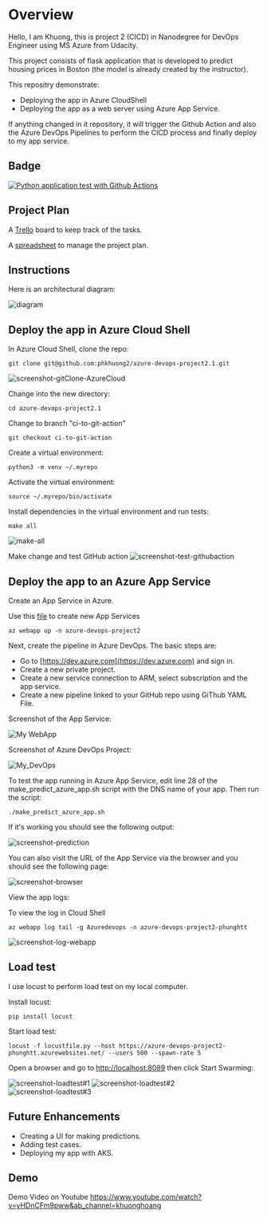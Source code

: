 # Overview

Hello, I am Khuong, this is project 2 (CICD) in Nanodegree for DevOps Engineer using MS Azure from Udacity.

This project consists of flask application that is developed to predict housing prices in Boston (the model is already created by the instructor). 

This repositry demonstrate:
- Deploying the app in Azure CloudShell
- Deploying the app as a web server using Azure App Service.

If anything changed in it repository,  it will trigger the Github Action and also the Azure DevOps Pipelines to perform the CICD process and finally deploy to my app service.

## Badge

[![Python application test with Github Actions](https://github.com/phkhuong2/azure-devops-project2.1/actions/workflows/pythonapp.yml/badge.svg)](https://github.com/phkhuong2/azure-devops-project2.1/actions/workflows/pythonapp.yml)

## Project Plan

A [Trello](https://trello.com/b/3YsyayTe/build-cicd-pipeline-for-azure-devops) board to keep track of the tasks.

A [spreadsheet](project-schedule-h.xlsx) to manage the project plan.

## Instructions

Here is an architectural diagram:

![diagram](https://github.com/phkhuong2/azure-devops-project2.1/blob/main/screenshots/diagram.png)

## Deploy the app in Azure Cloud Shell

In Azure Cloud Shell, clone the repo:
```
git clone git@github.com:phkhuong2/azure-devops-project2.1.git
```
![screenshot-gitClone-AzureCloud](https://github.com/phkhuong2/azure-devops-project2.1/blob/main/screenshots/git_clone.png)


Change into the new directory:
```
cd azure-devops-project2.1
```

Change to branch "ci-to-git-action"

```
git checkout ci-to-git-action
```

Create a virtual environment:
```
python3 -m venv ~/.myrepo
```

Activate the virtual environment:
```
source ~/.myrepo/bin/activate
```

Install dependencies in the virtual environment and run tests:
```
make all
```
![make-all](https://github.com/phkhuong2/azure-devops-project2.1/blob/main/screenshots/run_make_all_local.png)

Make change and test GitHub action
![screenshot-test-githubaction](https://github.com/phkhuong2/azure-devops-project2.1/blob/main/screenshots/test_github_action.png)

## Deploy the app to an Azure App Service

Create an App Service in Azure. 

Use this [file](https://github.com/phkhuong2/azure-devops-project2.1/blob/main/commands.sh) to create new App Services

```
az webapp up -n azure-devops-project2
```

Next, create the pipeline in Azure DevOps. The basic steps are:

- Go to [https://dev.azure.com](https://dev.azure.com) and sign in.
- Create a new private project.
- Create a new service connection to ARM, select subscription and the app service.
- Create a new pipeline linked to your GitHub repo using GiThub YAML File.

Screenshot of the App Service:

![My WebApp](https://github.com/phkhuong2/azure-devops-project2.1/blob/main/screenshots/azure_web_app.png)

Screenshot of Azure DevOps Project:

![My_DevOps](https://github.com/phkhuong2/azure-devops-project2.1/blob/main/screenshots/my_devops.png)

To test the app running in Azure App Service, edit line 28 of the make_predict_azure_app.sh script with the DNS name of your app. Then run the script:
```
./make_predict_azure_app.sh 
```

If it's working you should see the following output:

![screenshot-prediction](https://github.com/phkhuong2/azure-devops-project2.1/blob/main/screenshots/06%20-%20make%20prediction.jpg)

You can also visit the URL of the App Service via the browser and you should see the following page:

![screenshot-browser](https://github.com/phkhuong2/azure-devops-project2.1/blob/main/screenshots/app.png)

View the app logs:

To view the log in Cloud Shell
```
az webapp log tail -g Azuredevops -n azure-devops-project2-phunghtt
```
![screenshot-log-webapp](https://github.com/phkhuong2/azure-devops-project2.1/blob/main/screenshots/log_trail.png)


> 

## Load test

I use locust to perform load test on my local computer. 

Install locust:
```
pip install locust
```

Start load test:
```
locust -f locustfile.py --host https://azure-devops-project2-phunghtt.azurewebsites.net/ --users 500 --spawn-rate 5 
```
Open a browser and go to [http://localhost:8089](http://localhost:8089) then click Start Swarming:

![screenshot-loadtest#1](https://github.com/phkhuong2/azure-devops-project2.1/blob/main/screenshots/loadtest1.png)
![screenshot-loadtest#2](https://github.com/phkhuong2/azure-devops-project2.1/blob/main/screenshots/loadtest2.png)
![screenshot-loadtest#3](https://github.com/phkhuong2/azure-devops-project2.1/blob/main/screenshots/loadtest3.png)

## Future Enhancements
- Creating a UI for making predictions.
- Adding test cases.
- Deploying my app with AKS.

## Demo 
Demo Video on Youtube 
https://www.youtube.com/watch?v=yHDnCFm9pww&ab_channel=khuonghoang
